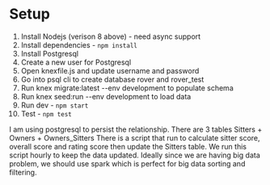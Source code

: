 # Setup

1. Install Nodejs (verison 8 above) - need async support
2. Install dependencies - `npm install`
3. Install Postgresql
4. Create a new user for Postgresql
5. Open knexfile.js and update username and password
6. Go into psql cli to create database rover and rover_test
7. Run knex migrate:latest --env development to populate schema
8. Run knex seed:run --env development to load data
9. Run dev - `npm start`
10. Test - `npm test`

I am using postgresql to persist the relationship. There are 3 tables
Sitters + Owners + Owners_Sitters
There is a script that run to calculate sitter score, overall score and rating score then update the Sitters table. We run this script hourly to keep the data updated.
Ideally since we are having big data problem, we should use spark which is perfect for big data sorting and filtering.
